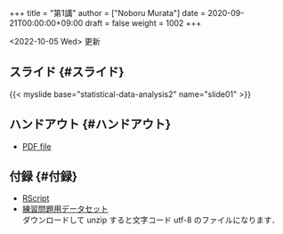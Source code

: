 +++
title = "第1講"
author = ["Noboru Murata"]
date = 2020-09-21T00:00:00+09:00
draft = false
weight = 1002
+++

<span class="timestamp-wrapper"><span class="timestamp">&lt;2022-10-05 Wed&gt; </span></span> 更新


## スライド {#スライド}

{{< myslide base="statistical-data-analysis2" name="slide01" >}}


## ハンドアウト {#ハンドアウト}

-   [PDF file](https://noboru-murata.github.io/statistical-data-analysis2/pdfs/slide01.pdf)


## 付録 {#付録}

-   [RScript](https://noboru-murata.github.io/statistical-data-analysis2/code/slide01.R)
-   [練習問題用データセット](https://noboru-murata.github.io/statistical-data-analysis2/data/sample_data.zip) <br />
    ダウンロードして unzip すると文字コード utf-8 のファイルになります．
